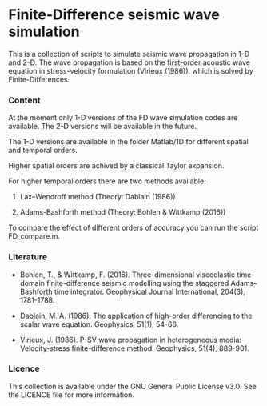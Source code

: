 # Finite-Difference seismic wave simulation

This is a collection of scripts to simulate seismic wave propagation in 1-D and 2-D.
The wave propagation is based on the first-order acoustic wave equation in stress-velocity formulation (Virieux (1986)), which is solved by Finite-Differences. 

### Content

At the moment only 1-D versions of the FD wave simulation codes are available. The 2-D versions will be available in the future. 

The 1-D versions are available in the folder Matlab/1D for different spatial and temporal orders. 

Higher spatial orders are achived by a classical Taylor expansion.

For higher temporal orders there are two methods available:

1. Lax–Wendroff method (Theory: Dablain (1986))

2. Adams-Bashforth method (Theory: Bohlen & Wittkamp (2016))

To compare the effect of different orders of accuracy you can run the script FD_compare.m.

### Literature

* Bohlen, T., & Wittkamp, F. (2016). Three-dimensional viscoelastic time-domain finite-difference seismic modelling using the staggered Adams–Bashforth time integrator. Geophysical Journal International, 204(3), 1781-1788.

* Dablain, M. A. (1986). The application of high-order differencing to the scalar wave equation. Geophysics, 51(1), 54-66.

* Virieux, J. (1986). P-SV wave propagation in heterogeneous media: Velocity-stress finite-difference method. Geophysics, 51(4), 889-901.


### Licence 
This collection is available under the GNU General Public License v3.0. See the LICENCE file for more information.
